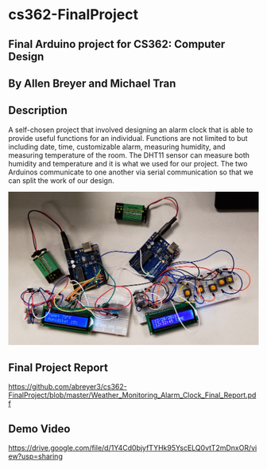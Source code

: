 # cs362-FinalProject
## Final Arduino project for CS362: Computer Design
## By Allen Breyer and Michael Tran

## Description
A self-chosen project that involved designing an alarm clock that is able to provide useful functions for an individual. Functions are not limited to but including date, time, customizable alarm, measuring humidity, and measuring temperature of the room. The DHT11 sensor can measure both humidity and temperature and it is what we used for our project. The two Arduinos communicate to one another via serial communication so that we can split the work of our design.

![Screenshot](CS362-FinalProjectPrototype.jpg)

## Final Project Report
https://github.com/abreyer3/cs362-FinalProject/blob/master/Weather_Monitoring_Alarm_Clock_Final_Report.pdf

## Demo Video
https://drive.google.com/file/d/1Y4Cd0bjyfTYHk95YscELQ0vtT2mDnxOR/view?usp=sharing
